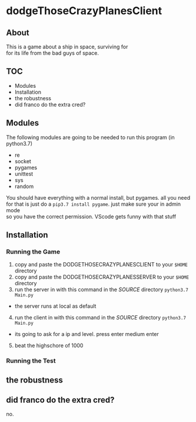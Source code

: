 # dodgeThoseCrazyPlanesClient
## About
This is a game about a ship in space, surviving for  
for its life from the bad guys of space.

## TOC
- Modules
- Installation
- the robustness
- did franco do the extra cred?

## Modules
The following modules are going to be needed to run this program (in python3.7)  
- re
- socket
- pygames
- unittest
- sys
- random

You should have everything with a normal install, but pygames. all you need  
for that is just do a `pip3.7 install pygame`. just make sure your in admin mode  
so you have the correct permission. VScode gets funny with that stuff


## Installation
### Running the Game
1. copy and paste the DODGETHOSECRAZYPLANESCLIENT to your `$HOME` directory
2. copy and paste the DODGETHOSECRAZYPLANESSERVER to your `$HOME` directory
3. run the server in with this command in the _SOURCE_ directory `python3.7 Main.py`
- the server runs at local as default
4. run the client in with this command in the _SOURCE_ directory `python3.7 Main.py`
- its going to ask for a ip and level. press enter medium enter
5. beat the highschore of 1000

### Running the Test
## the robustness
## did franco do the extra cred?
no.